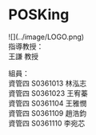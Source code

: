 # POSKing

 !\[\]\(../image/LOGO.png\)   
 指導教授：   
王謙 教授   
   
組員：   
資管四 S0361013 林泓志   
資管四 S0361023 王宥蓁   
資管四 S0361104 王雅憫   
資管四 S0361109 趙浩鈞   
資管四 S0361110 李宛芯


